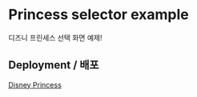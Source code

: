 # Princess selector example

디즈니 프린세스 선택 화면 예제!

## Deployment / 배포
[Disney Princess](https://lee-ye-ji.github.io/GitHub-Responsive/)
